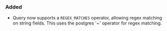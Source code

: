 ### Added

- Query now supports a `REGEX_MATCHES` operator, allowing regex matching on string fields.
  This uses the postgres '~' operator for regex matching.
